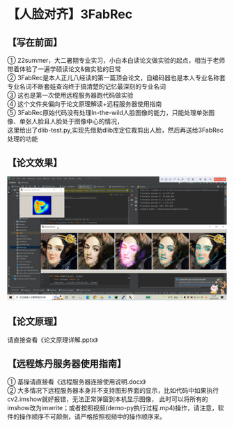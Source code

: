 【人脸对齐】3FabRec
===
【写在前面】
---
① 22summer，大二暑期专业实习，小白本白读论文做实验的起点，相当于老师带着体验了一遍学硕读论文&做实验的日常  
② 3FabRec是本人正儿八经读的第一篇顶会论文，自编码器也是本人专业名称套专业名词不断套娃查询终于搞清楚的记忆最深刻的专业名词  
③ 这也是第一次使用远程服务器跑代码做实验  
④ 这个文件夹偏向于论文原理解读+远程服务器使用指南  
⑤ 3FabRec原始代码没有处理In-the-wild人脸图像的能力，只能处理单张图像、单张人脸且人脸处于图像中心的情况，  
  这里给出了dlib-test.py,实现先借助dlib库定位裁剪出人脸，然后再送给3FabRec处理的功能  

【论文效果】
---
![image](images_for_readme/demo.png)  


【论文原理】
---
请直接查看《论文原理详解.pptx》

【远程炼丹服务器使用指南】
---
① 基操请直接看《远程服务器连接使用说明.docx》  
② 大多情况下远程服务器本身并不支持图形界面的显示，比如代码中如果执行cv2.imshow就好报错，无法正常弹窗到本机显示图像，  此时可以将所有的imshow改为imwrite；或者按照视频(demo-py执行过程.mp4)操作，请注意，软件的操作顺序不可颠倒，请严格按照视频中的操作顺序来。  
